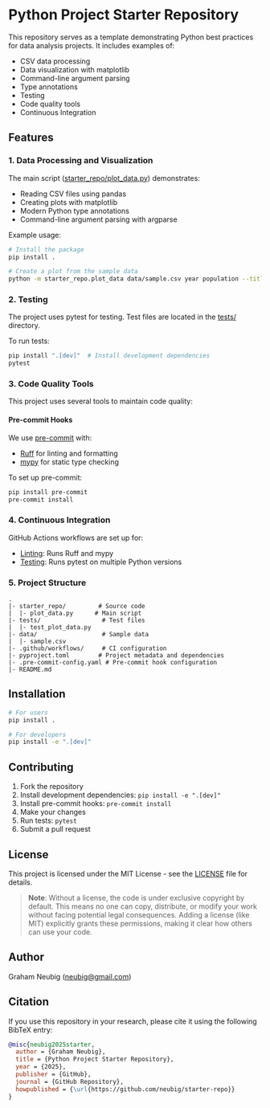# Python Project Starter Repository

This repository serves as a template demonstrating Python best practices for data analysis projects. It includes examples of:
- CSV data processing
- Data visualization with matplotlib
- Command-line argument parsing
- Type annotations
- Testing
- Code quality tools
- Continuous Integration

## Features

### 1. Data Processing and Visualization
The main script ([starter_repo/plot_data.py](starter_repo/plot_data.py)) demonstrates:
- Reading CSV files using pandas
- Creating plots with matplotlib
- Modern Python type annotations
- Command-line argument parsing with argparse

Example usage:
```bash
# Install the package
pip install .

# Create a plot from the sample data
python -m starter_repo.plot_data data/sample.csv year population --title "Population Growth" -o population.png
```

### 2. Testing
The project uses pytest for testing. Test files are located in the [tests/](tests/) directory.

To run tests:
```bash
pip install ".[dev]"  # Install development dependencies
pytest
```

### 3. Code Quality Tools
This project uses several tools to maintain code quality:

#### Pre-commit Hooks
We use [pre-commit](.pre-commit-config.yaml) with:
- [Ruff](https://github.com/charliermarsh/ruff) for linting and formatting
- [mypy](https://mypy.readthedocs.io/) for static type checking

To set up pre-commit:
```bash
pip install pre-commit
pre-commit install
```

### 4. Continuous Integration
GitHub Actions workflows are set up for:
- [Linting](.github/workflows/lint.yml): Runs Ruff and mypy
- [Testing](.github/workflows/test.yml): Runs pytest on multiple Python versions

### 5. Project Structure
```
.
|- starter_repo/         # Source code
|  |- plot_data.py      # Main script
|- tests/                 # Test files
|  |- test_plot_data.py
|- data/                  # Sample data
|  |- sample.csv
|- .github/workflows/     # CI configuration
|- pyproject.toml        # Project metadata and dependencies
|- .pre-commit-config.yaml # Pre-commit hook configuration
|- README.md
```

## Installation

```bash
# For users
pip install .

# For developers
pip install -e ".[dev]"
```

## Contributing
1. Fork the repository
2. Install development dependencies: `pip install -e ".[dev]"`
3. Install pre-commit hooks: `pre-commit install`
4. Make your changes
5. Run tests: `pytest`
6. Submit a pull request

## License

This project is licensed under the MIT License - see the [LICENSE](LICENSE) file for details.

> **Note**: Without a license, the code is under exclusive copyright by default. This means no one can copy, distribute, or modify your work without facing potential legal consequences. Adding a license (like MIT) explicitly grants these permissions, making it clear how others can use your code.

## Author
Graham Neubig (neubig@gmail.com)

## Citation

If you use this repository in your research, please cite it using the following BibTeX entry:

```bibtex
@misc{neubig2025starter,
  author = {Graham Neubig},
  title = {Python Project Starter Repository},
  year = {2025},
  publisher = {GitHub},
  journal = {GitHub Repository},
  howpublished = {\url{https://github.com/neubig/starter-repo}}
}